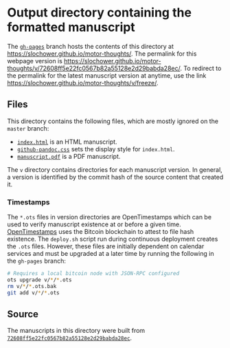 # Output directory containing the formatted manuscript

The [`gh-pages`](https://github.com/slochower/motor-thoughts/tree/gh-pages) branch hosts the contents of this directory at https://slochower.github.io/motor-thoughts/.
The permalink for this webpage version is https://slochower.github.io/motor-thoughts/v/72608ff5e22fc0567b82a55128e2d29babda28ec/.
To redirect to the permalink for the latest manuscript version at anytime, use the link https://slochower.github.io/motor-thoughts/v/freeze/.

## Files

This directory contains the following files, which are mostly ignored on the `master` branch:

+ [`index.html`](index.html) is an HTML manuscript.
+ [`github-pandoc.css`](github-pandoc.css) sets the display style for `index.html`.
+ [`manuscript.pdf`](manuscript.pdf) is a PDF manuscript.

The `v` directory contains directories for each manuscript version.
In general, a version is identified by the commit hash of the source content that created it.

### Timestamps

The `*.ots` files in version directories are OpenTimestamps which can be used to verify manuscript existence at or before a given time.
[OpenTimestamps](https://opentimestamps.org/) uses the Bitcoin blockchain to attest to file hash existence.
The `deploy.sh` script run during continuous deployment creates the `.ots` files.
However, these files are initially dependent on calendar services and must be upgraded at a later time by running the following in the `gh-pages` branch:

```sh
# Requires a local bitcoin node with JSON-RPC configured
ots upgrade v/*/*.ots
rm v/*/*.ots.bak
git add v/*/*.ots
```

## Source

The manuscripts in this directory were built from
[`72608ff5e22fc0567b82a55128e2d29babda28ec`](https://github.com/slochower/motor-thoughts/commit/72608ff5e22fc0567b82a55128e2d29babda28ec).
